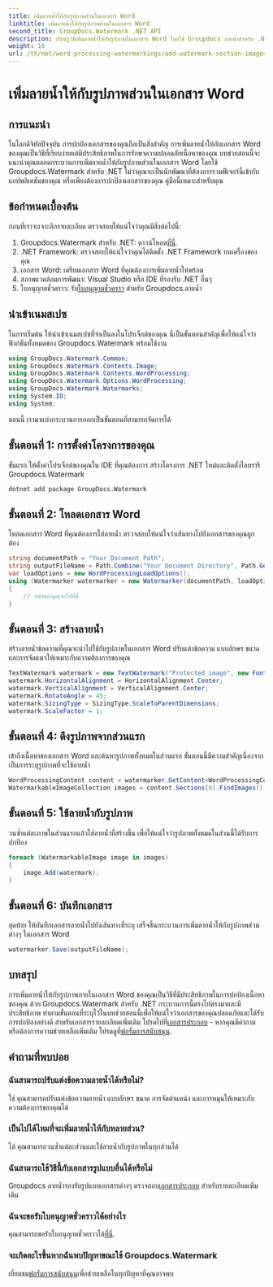 ```yaml
---
title: เพิ่มลายน้ำให้กับรูปภาพส่วนในเอกสาร Word
linktitle: เพิ่มลายน้ำให้กับรูปภาพส่วนในเอกสาร Word
second_title: GroupDocs.Watermark .NET API
description: เรียนรู้วิธีเพิ่มลายน้ำให้กับรูปภาพในเอกสาร Word โดยใช้ Groupdocs ลายน้ำสำหรับ .NET ปฏิบัติตามคำแนะนำของเราเพื่อการปกป้องเอกสารที่ปลอดภัยและเป็นมืออาชีพ
weight: 16
url: /th/net/word-processing-watermarkings/add-watermark-section-images-word-docs/
---
```


# เพิ่มลายน้ำให้กับรูปภาพส่วนในเอกสาร Word

## การแนะนำ
ในโลกดิจิทัลปัจจุบัน การปกป้องเอกสารของคุณถือเป็นสิ่งสำคัญ การเพิ่มลายน้ำให้กับเอกสาร Word ของคุณเป็นวิธีที่เรียบง่ายแต่มีประสิทธิภาพในการรักษาความปลอดภัยเนื้อหาของคุณ บทช่วยสอนนี้จะแนะนำคุณตลอดกระบวนการเพิ่มลายน้ำให้กับรูปภาพส่วนในเอกสาร Word โดยใช้ Groupdocs.Watermark สำหรับ .NET ไม่ว่าคุณจะเป็นนักพัฒนาที่ต้องการรวมฟีเจอร์นี้เข้ากับแอปพลิเคชันของคุณ หรือเพียงต้องการปกป้องเอกสารของคุณ คู่มือนี้เหมาะสำหรับคุณ
## ข้อกำหนดเบื้องต้น
ก่อนที่เราจะเจาะลึกรายละเอียด ตรวจสอบให้แน่ใจว่าคุณมีสิ่งต่อไปนี้:
1.  Groupdocs.Watermark สำหรับ .NET: ดาวน์โหลด[ที่นี่](https://releases.groupdocs.com/Watermark/net/).
2. .NET Framework: ตรวจสอบให้แน่ใจว่าคุณได้ติดตั้ง .NET Framework บนเครื่องของคุณ
3. เอกสาร Word: เตรียมเอกสาร Word ที่คุณต้องการเพิ่มลายน้ำให้พร้อม
4. สภาพแวดล้อมการพัฒนา: Visual Studio หรือ IDE ที่รองรับ .NET อื่นๆ
5.  ใบอนุญาตชั่วคราว: รับ[ใบอนุญาตชั่วคราว](https://purchase.groupdocs.com/temporary-license/) สำหรับ Groupdocs.ลายน้ำ
## นำเข้าเนมสเปซ
ในการเริ่มต้น ให้นำเข้าเนมสเปซที่จำเป็นลงในโปรเจ็กต์ของคุณ นี่เป็นขั้นตอนสำคัญเพื่อให้แน่ใจว่าฟังก์ชันทั้งหมดของ Groupdocs.Watermark พร้อมใช้งาน
```csharp
using GroupDocs.Watermark.Common;
using GroupDocs.Watermark.Contents.Image;
using GroupDocs.Watermark.Contents.WordProcessing;
using GroupDocs.Watermark.Options.WordProcessing;
using GroupDocs.Watermark.Watermarks;
using System.IO;
using System;
```
ตอนนี้ เรามาแบ่งกระบวนการออกเป็นขั้นตอนที่สามารถจัดการได้
## ขั้นตอนที่ 1: การตั้งค่าโครงการของคุณ
ขั้นแรก ให้ตั้งค่าโปรเจ็กต์ของคุณใน IDE ที่คุณต้องการ สร้างโครงการ .NET ใหม่และติดตั้งไลบรารี Groupdocs.Watermark
```bash
dotnet add package GroupDocs.Watermark
```
## ขั้นตอนที่ 2: โหลดเอกสาร Word
โหลดเอกสาร Word ที่คุณต้องการใส่ลายน้ำ ตรวจสอบให้แน่ใจว่าเส้นทางไปยังเอกสารของคุณถูกต้อง
```csharp
string documentPath = "Your Document Path";
string outputFileName = Path.Combine("Your Document Directory", Path.GetFileName(documentPath));
var loadOptions = new WordProcessingLoadOptions();
using (Watermarker watermarker = new Watermarker(documentPath, loadOptions))
{
    // รหัสของคุณจะไปที่นี่
}
```
## ขั้นตอนที่ 3: สร้างลายน้ำ
สร้างลายน้ำข้อความที่คุณจะนำไปใช้กับรูปภาพในเอกสาร Word ปรับแต่งข้อความ แบบอักษร ขนาด และการจัดแนวให้เหมาะกับความต้องการของคุณ
```csharp
TextWatermark watermark = new TextWatermark("Protected image", new Font("Arial", 8));
watermark.HorizontalAlignment = HorizontalAlignment.Center;
watermark.VerticalAlignment = VerticalAlignment.Center;
watermark.RotateAngle = 45;
watermark.SizingType = SizingType.ScaleToParentDimensions;
watermark.ScaleFactor = 1;
```
## ขั้นตอนที่ 4: ดึงรูปภาพจากส่วนแรก
เข้าถึงเนื้อหาของเอกสาร Word และค้นหารูปภาพทั้งหมดในส่วนแรก ขั้นตอนนี้มีความสำคัญเนื่องจากเป็นการระบุรูปภาพที่จะใช้ลายน้ำ
```csharp
WordProcessingContent content = watermarker.GetContent<WordProcessingContent>();
WatermarkableImageCollection images = content.Sections[0].FindImages();
```
## ขั้นตอนที่ 5: ใช้ลายน้ำกับรูปภาพ
วนซ้ำแต่ละภาพในส่วนแรกแล้วใส่ลายน้ำที่สร้างขึ้น เพื่อให้แน่ใจว่ารูปภาพทั้งหมดในส่วนนี้ได้รับการปกป้อง
```csharp
foreach (WatermarkableImage image in images)
{
    image.Add(watermark);
}
```
## ขั้นตอนที่ 6: บันทึกเอกสาร
สุดท้าย ให้บันทึกเอกสารลายน้ำไปยังเส้นทางที่ระบุ เสร็จสิ้นกระบวนการเพิ่มลายน้ำให้กับรูปภาพส่วนต่างๆ ในเอกสาร Word
```csharp
watermarker.Save(outputFileName);
```
## บทสรุป
การเพิ่มลายน้ำให้กับรูปภาพภายในเอกสาร Word ของคุณเป็นวิธีที่มีประสิทธิภาพในการปกป้องเนื้อหาของคุณ ด้วย Groupdocs.Watermark สำหรับ .NET กระบวนการนี้ตรงไปตรงมาและมีประสิทธิภาพ ทำตามขั้นตอนที่ระบุไว้ในบทช่วยสอนนี้เพื่อให้แน่ใจว่าเอกสารของคุณปลอดภัยและได้รับการปกป้องอย่างดี
 สำหรับเอกสารรายละเอียดเพิ่มเติม โปรดไปที่[เอกสารประกอบ](https://tutorials.groupdocs.com/Watermark/net/) - หากคุณมีคำถามหรือต้องการความช่วยเหลือเพิ่มเติม โปรดดูที่[ฟอรั่มการสนับสนุน](https://forum.groupdocs.com/c/watermark/19).
## คำถามที่พบบ่อย
### ฉันสามารถปรับแต่งข้อความลายน้ำได้หรือไม่?
ใช่ คุณสามารถปรับแต่งข้อความลายน้ำ แบบอักษร ขนาด การจัดตำแหน่ง และการหมุนให้เหมาะกับความต้องการของคุณได้
### เป็นไปได้ไหมที่จะเพิ่มลายน้ำให้กับหลายส่วน?
ได้ คุณสามารถวนซ้ำแต่ละส่วนและใช้ลายน้ำกับรูปภาพในทุกส่วนได้
### ฉันสามารถใช้วิธีนี้กับเอกสารรูปแบบอื่นได้หรือไม่
 Groupdocs ลายน้ำรองรับรูปแบบเอกสารต่างๆ ตรวจสอบ[เอกสารประกอบ](https://tutorials.groupdocs.com/Watermark/net/) สำหรับรายละเอียดเพิ่มเติม
### ฉันจะขอรับใบอนุญาตชั่วคราวได้อย่างไร
 คุณสามารถขอรับใบอนุญาตชั่วคราวได้[ที่นี่](https://purchase.groupdocs.com/temporary-license/).
### จะเกิดอะไรขึ้นหากฉันพบปัญหาขณะใช้ Groupdocs.Watermark
 เยี่ยมชม[ฟอรั่มการสนับสนุน](https://forum.groupdocs.com/c/watermark/19)เพื่อช่วยเหลือในทุกปัญหาที่คุณอาจพบ